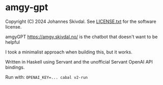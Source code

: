 # amgy-gpt

Copyright (C) 2024 Johannes Skivdal. See [LICENSE.txt](LICENSE.txt) for the software license.

amgyGPT https://amgy.skivdal.no/ is the chatbot that doesn't want to be helpful

I took a minimalist approach when building this, but it works.

Written in Haskell using Servant and the unofficial Servant OpenAI API bindings.

Run with: `OPENAI_KEY=... cabal v2-run`

